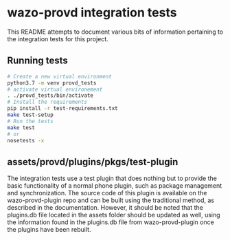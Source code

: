 # wazo-provd integration tests

This README attempts to document various bits of information pertaining to the integration tests for
this project.

## Running tests

```bash
# Create a new virtual environment
python3.7 -m venv provd_tests
# activate virtual environement
. ./provd_tests/bin/activate
# Install the requirements
pip install -r test-requirements.txt
make test-setup
# Run the tests
make test
# or
nosetests -x
```

## assets/provd/plugins/pkgs/test-plugin

The integration tests use a test plugin that does nothing but to provide the basic functionality of a normal phone plugin,
such as package management and synchronization. The source code of this plugin is available on the wazo-provd-plugin repo
and can be built using the traditional method, as described in the documentation. However, it should be noted that the
plugins.db file located in the assets folder should be updated as well, using the information found in the plugins.db file
from wazo-provd-plugin once the plugins have been rebuilt.
